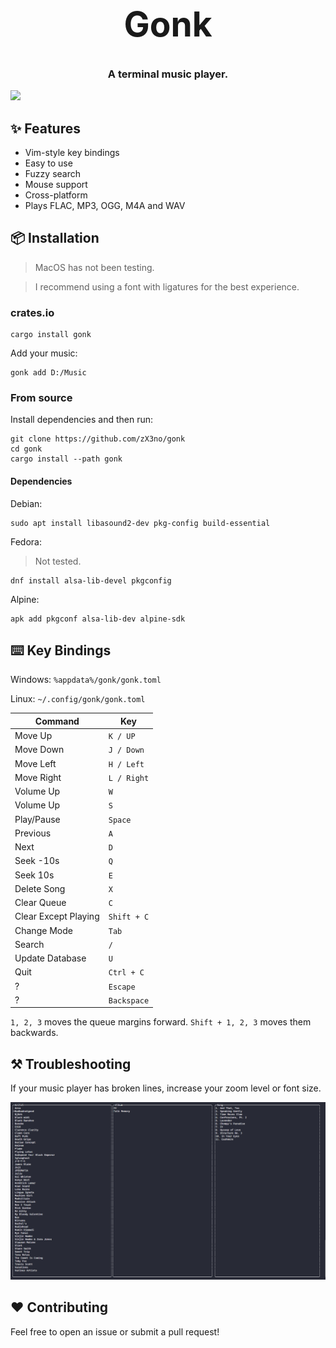 <h1 align="center" style="font-size: 55px">Gonk</h1>

<h3 align="center">A terminal music player.</h3>

<div align="center" style="display:inline">
      <img src="media/gonk.gif">
</div>

## ✨ Features

- Vim-style key bindings
- Easy to use
- Fuzzy search
- Mouse support
- Cross-platform
- Plays FLAC, MP3, OGG, M4A and WAV

## 📦 Installation

> MacOS has not been testing.

> I recommend using a font with ligatures for the best experience.

### crates.io

```
cargo install gonk
```

Add your music:

```
gonk add D:/Music
```

### From source

Install dependencies and then run:

```
git clone https://github.com/zX3no/gonk
cd gonk
cargo install --path gonk
```

#### Dependencies

Debian:

```
sudo apt install libasound2-dev pkg-config build-essential
```

Fedora:
> Not tested.

```
dnf install alsa-lib-devel pkgconfig
```

Alpine:

```
apk add pkgconf alsa-lib-dev alpine-sdk
```

## ⌨️ Key Bindings

Windows: `%appdata%/gonk/gonk.toml`

Linux: `~/.config/gonk/gonk.toml`

| Command              | Key         |
|----------------------|-------------|
| Move Up              | `K / UP`    |
| Move Down            | `J / Down`  |
| Move Left            | `H / Left`  |
| Move Right           | `L / Right` |
| Volume Up            | `W`         |
| Volume Up            | `S`         |
| Play/Pause           | `Space`     |
| Previous             | `A`         |
| Next                 | `D`         |
| Seek -10s            | `Q`         |
| Seek 10s             | `E`         |
| Delete Song          | `X`         |
| Clear Queue          | `C`         |
| Clear Except Playing | `Shift + C` |
| Change Mode          | `Tab`       |
| Search               | `/`         |
| Update Database      | `U`         |
| Quit                 | `Ctrl + C`  |
| ?                    | `Escape`    |
| ?                    | `Backspace` |

`1, 2, 3` moves the queue margins forward. `Shift + 1, 2, 3` moves them backwards.

## ⚒️ Troubleshooting

If your music player has broken lines, increase your zoom level or font size.

![](media/broken.png)

## ❤️ Contributing

Feel free to open an issue or submit a pull request!
